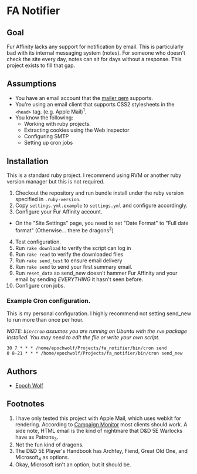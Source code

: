 # FA Notifier

## Goal

Fur Affinity lacks any support for notification by email. This is particularly bad with its internal messaging system (notes). For someone who doesn't check the site every day, notes can sit for days without a response. This project exists to fill that gap.

## Assumptions

* You have an email account that the [mailer gem](https://github.com/mikel/mail) supports.
* You're using an email client that supports CSS2 stylesheets in the `<head>` tag. (e.g. Apple Mail)<sup>1</sup>.
* You know the following:
  * Working with ruby projects.
  * Extracting cookies using the Web inspector
  * Configuring SMTP
  * Setting up cron jobs

## Installation

This is a standard ruby project. I recommend using RVM or another ruby version manager but this is not required.

1. Checkout the repository and run bundle install under the ruby version specified in `.ruby-version`.
2. Copy `settings.yml.example` to `settings.yml` and configure accordingly.
3. Configure your Fur Affinity account.
  * On the "Site Settings" page, you need to set "Date Format" to "Full date format" (Otherwise... there be dragons<sup>2</sup>)
4. Test configuration.
  1. Run `rake download` to verify the script can log in
  2. Run `rake read` to verify the downloaded files
  3. Run `rake send_test` to ensure email delivery
  4. Run `rake send` to send your first summary email.
  5. Run `reset_data` so send_new doesn't hammer Fur Affinity and your email by sending *EVERYTHING* it hasn't seen before.
5. Configure cron jobs.

### Example Cron configuration.

This is my personal configuration. I highly recommend not setting send_new to run more than once per hour.

*NOTE: `bin/cron` assumes you are running on Ubuntu with the `rvm` package installed. You may need to edit the file or write your own script.*

```cron
30 7 * * * /home/epochwolf/Projects/fa_notifier/bin/cron send
0 8-21 * * * /home/epochwolf/Projects/fa_notifier/bin/cron send_new
```

## Authors

* [Epoch Wolf](https://github.com/epochwolf)

## Footnotes

1. I have only tested this project with Apple Mail, which uses webkit for rendering. According to [Campaign Monitor](https://www.campaignmonitor.com/css/style-element/style-in-head/) most clients should work. A side note, HTML email is the kind of nightmare that D&D 5E Warlocks have as Patrons<sub>3</sub>.
2. Not the fun kind of dragons.
3. The D&D 5E Player's Handbook has Archfey, Fiend, Great Old One, and Microsoft<sub>4</sub> as options.
4. Okay, Microsoft isn't an option, but it should be.
